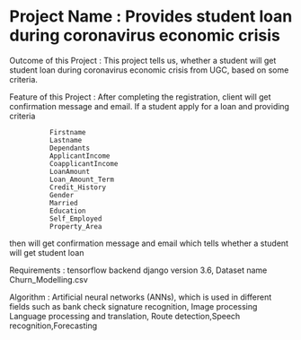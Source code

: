 # Project Name : Provides student loan during coronavirus economic crisis

Outcome of this Project : This project tells us, whether a student will get student loan during coronavirus economic crisis from UGC, based on some criteria.

Feature of this Project : After completing the registration, client will get confirmation message and email. If a student apply for a loan and providing criteria

           	  Firstname
	          Lastname
	          Dependants
	          ApplicantIncome
	          CoapplicantIncome
	          LoanAmount
	          Loan_Amount_Term
	          Credit_History
	          Gender
	          Married
	          Education
	          Self_Employed
           	  Property_Area
then will get confirmation message and email which tells whether a student will get student loan


Requirements : tensorflow backend django version 3.6, Dataset name Churn_Modelling.csv

Algorithm : Artificial neural networks (ANNs), which is used in different fields such as bank check signature recognition, Image processing
            Language processing and translation, Route detection,Speech recognition,Forecasting

